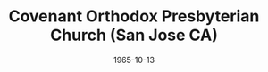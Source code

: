 ---
date: &id001 1965-10-13
end_date: null
location:
  address: 2350 Leigh Avenue
  city: San Jose
  state: CA
minister:
- end: 1970-01-01
  name: Wilson Rinker
  start: 1965-10-13
  type: Pastor
- end: 1973-01-01
  name: Robert Raglin
  start: 1971-01-01
  type: Pastor
- end: 1980-01-01
  name: William Warren
  start: 1974-01-01
  type: Pastor
- end: 1986-01-01
  name: William Rudolph
  start: 1981-01-01
  type: Pastor
- end: null
  name: Jeffery Landis
  start: 1986-01-01
  type: Pastor
- end: 2004-01-01
  name: Calvin Malcor
  start: 1997-01-01
  type: Associate Pastor
- end: 2010-01-01
  name: Graham Harbman
  start: 2006-01-01
  type: Associate Pastor
- end: null
  name: Robert A. Starke
  start: 2012-01-01
  type: Associate Pastor
ministers:
- Wilson Rinker
- Robert Raglin
- William Warren
- William Rudolph
- Jeffery Landis
- Calvin Malcor
- Graham Harbman
- Robert A. Starke
name: Covenant Orthodox Presbyterian Church
names:
- end: null
  name: Covenant Orthodox Presbyterian Church
  start: 1965-10-13
origination_date: *id001
raw_data: 'AR San Jose


  Covenant Orthodox Presbyterian Church  (October 13, 1965- )

  2350 Leigh Avenue

  Pastors: Wilson Rinker, 1965-70

  Robert Raglin, 1971-73

  William Warren, 1974-80

  William Rudolph, 1981-86

  Jeffery Landis, 1986-

  Assoc. Pastors: Calvin Malcor, 1997-2004

  Graham Harbman, 2006-10

  Robert A. Starke, 2012-

  '
received_from: null
states:
- CA
status:
  active: true
  end_date: null
  reason: null
  received_from: null
  withdrawal_to: null
title: Covenant Orthodox Presbyterian Church (San Jose CA)
year_established:
- 1965

---